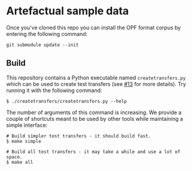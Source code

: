 # Artefactual sample data

Once you've cloned this repo you can install the OPF format corpus by
entering the following command:

    git submodule update --init


## Build

This repository contains a Python executable named `createtransfers.py` which
can be used to create test transfers (see [#13][0] for more details). Try
running it with the following command:

    $ ./createtransfers/createtransfers.py --help

The number of arguments of this command is increasing. We provide a couple of
shortcuts meant to be used by other tools while maintaining a simple interface:

```shell
# Build simpler test transfers - it should build fast.
$ make simple

# Build all test transfers - it may take a while and use a lot of space.
$ make all
```


[0]: https://github.com/artefactual/archivematica-sampledata/pull/13
